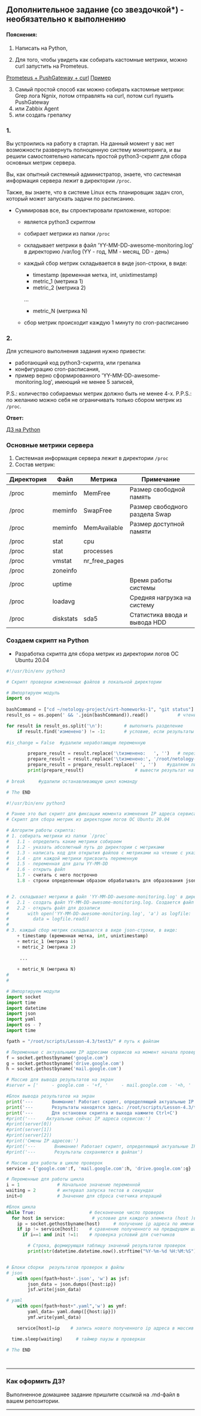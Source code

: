 ## Дополнительное задание (со звездочкой*) - необязательно к выполнению

#### Пояснения:
1. Написать на Python, 

2. Для того, чтобы увидеть как собирать кастомные метрики, можно curl запустить на Prometeus.

[Prometeus + PushGateway + curl](https://prometheus.io/docs/practices/pushing/) 
[Пример](https://github.com/prometheus/pushgateway#command-line)

3. Самый простой способ как можно собирать кастомные метрики: Grep лога Ngnix, потом отправлять на curl, потом curl пушить PushGateway
4. или Zabbix Agent
5. или создать грепалку

### 1.
Вы устроились на работу в стартап. На данный момент у вас нет возможности развернуть полноценную систему 
мониторинга, и вы решили самостоятельно написать простой python3-скрипт для сбора основных метрик сервера. 

Вы, как опытный системный администратор, знаете, что системная информация сервера лежит в директории `/proc`. 

Также, вы знаете, что в системе Linux есть  планировщик задач cron, который может запускать задачи по расписанию.

* Суммировав все, вы спроектировали приложение, которое:
  - является python3 скриптом
  - собирает метрики из папки `/proc`
  - складывает метрики в файл 'YY-MM-DD-awesome-monitoring.log' в директорию /var/log (YY - год, MM - месяц, DD - день)
  - каждый сбор метрик складывается в виде json-строки, в виде:
    + timestamp (временная метка, int, unixtimestamp)
    + metric_1 (метрика 1)
    + metric_2 (метрика 2)
  
     ...
     
    + metric_N (метрика N)
  
  - сбор метрик происходит каждую 1 минуту по cron-расписанию

### 2.
Для успешного выполнения задания нужно привести:
  - работающий код python3-скрипта, или грепалка
  - конфигурацию cron-расписания,
  - пример верно сформированного 'YY-MM-DD-awesome-monitoring.log', имеющий не менее 5 записей,

P.S.: количество собираемых метрик должно быть не менее 4-х.
P.P.S.: по желанию можно себя не ограничивать только сбором метрик из `/proc`.

**Ответ:**

[ДЗ на Python](https://github.com/zakharovnpa/01-devops-admin-homeworks/tree/main/04-script-02-py)

### Основные метрики сервера

1. Системная информация сервера лежит в директории `/proc`
2. Состав метрик:

|Директория|Файл|Метрика|Примечание|
|-|-|-|-|
|/proc|meminfo|MemFree|Размер свободной память|
|/proc|meminfo|SwapFree|Размер свободного раздела Swap|
|/proc|meminfo|MemAvailable|Размер доступной памяти|
|/proc|stat|cpu||
|/proc|stat|processes||
|/proc|vmstat|nr_free_pages||
|/proc|zoneinfo|||
|/proc|uptime||Время работы системы|
|/proc|loadavg||Средняя нагрузка на систему
|/proc|diskstats|sda5|Статистика ввода и вывода HDD


### Создаем скрипт на Python

* Разработка скрипта для сбора метрик из директории логов ОС Ubuntu 20.04
```py
#!/usr/bin/env python3

# Скрипт проверки измененных файлов в локальной директории

# Импортируем модуль
import os
    
bashCommand = ["cd ~/netology-project/virt-homeworks-1", "git status"]	# команды, выполняемые в целевой директории
result_os = os.popen(' && '.join(bashCommand)).read()			# чтение

for result in result_os.split('\n'):		# выполнить разделение
    if result.find('изменено') != -1:		# условие, если результаты вывода команд соответствуют знчению поиска
    
#is_change = False	#удалили неработающую переменную

        prepare_result = result.replace('\tизменено:   ', '')	# перезаписать с добавлением знаков
        prepare_result = result.replace('\tизменено:', '/root/netology-project/virt-homeworks-1/')  #внесли путь до директории
        prepare_result = prepare_result.replace(' ', '')	#удаляем лишние пробелы
        print(prepare_result)					# вывести результат на экран
	
# break		#удалили останавливающую цикл команду

# The END

```



```py
#!/usr/bin/env python3

# Ранее это был скрипт для фиксации момента изменения IP адреса сервиса. Из него будем делать
# Скрипт для сбора метрик из директории логов ОС Ubuntu 20.04

# Алгоритм работы скрипта:
# 1. собирать метрики из папки `/proc`
#	1.1 - определить какие метрики собираем
#	1.2 - указать абсолютный путь до директории с метриками
#	1.3 - написать код для открытия файлов с метриками на чтение с указанием пути
#	1.4 - для каждой метрики присвоить переменную
#	1.5 - переменная для даты YY-MM-DD
#	1.6 - открыть файл
	1.7 - считать с него построчно
	1.8 - строки определенным образом обрабатывать для образования json-строки


# 2. складывает метрики в файл 'YY-MM-DD-awesome-monitoring.log' в директорию /var/log (YY - год, MM - месяц, DD - день)
#	2.1 - создать файл YY-MM-DD-awesome-monitoring.log. Создается файл автоматически при `with open(name_file) as f:`
#  	2.2 - открыть файл для дозаписи 
#		with open('YY-MM-DD-awesome-monitoring.log', 'a') as logfile:
#		  data = logfile.read()
#
# 3. каждый сбор метрик складывается в виде json-строки, в виде:
    + timestamp (временная метка, int, unixtimestamp)
    + metric_1 (метрика 1)
    + metric_2 (метрика 2)
  
     ...
     
    + metric_N (метрика N)
# 
# 

# Импортируем модули
import socket 
import time
import datetime
import json
import yaml
import os - ?
import time

fpath = "/root/scripts/Lesson-4.3/test3/" # путь к файлам

# Переменные с актуальными IP адресами сервисов на момент начала проверки
f = socket.gethostbyname('google.com')
g = socket.gethostbyname('drive.google.com')
h = socket.gethostbyname('mail.google.com')

# Массив для вывода результатов на экран
#server = ['     - google.com - '+f, '     - mail.google.com - '+h, '     - drive.google.com - '+g]

#Блок вывода результатов на экран
print('---       Внимание! Работает скрипт, определяющий актуальные IP адреса сервисов')
print('---       Результаты находятся здесь: /root/scripts/Lesson-4.3/test3/')
print('---       Для остановки скрипта и выхода нажмите Ctrl+C')
#print('---    Актуальные сейчас IP адреса сервисов:')
#print(server[0])
#print(server[1])
#print(server[2])
#print('Смены IP адресов:')
#print('---       Внимание! Работает скрипт, определяющий актуальные IP адреса сервисов')
#print('---       Результаты сохраняются в файлах')

# Массив для работы в цикле проверок
service = {'google.com':f, 'mail.google.com':h, 'drive.google.com':g}

# Переменные для работы цикла
i = 1              # Начальное значение переменной
waiting = 2        # интервал запуска тестов в секундах
init=0             # Значение для сброса счетчика итераций

#Блок цикла
while True:                    # бесконечное число проверок 
  for host in service:          # условие для каждого элемента (host )в массиве (service) 
    ip = socket.gethostbyname(host)     # получение ip адреса по имени хоста
    if ip != service[host]:    # сравнение полученного на предыдущем шаге ip адреса с адресом на начало проверки 
      if i==1 and init !=1:    # проверка условий для счетчиков

        # Строка, формирующая таблицу значений результатов проверок
        print(str(datetime.datetime.now().strftime("%Y-%m-%d %H:%M:%S")) +' [ERROR] ' + str(host) +' IP mistmatch: '+service[host]+' '+ip)


# Блоки сборки  результатов проверок в файлы
# json
    with open(fpath+host+'.json', 'w') as jsf:
        json_data = json.dumps({host:ip})
        jsf.write(json_data)

# yaml
    with open(fpath+host+".yaml",'w') as ymf:
        yaml_data= yaml.dump([{host:ip}])
        ymf.write(yaml_data)

    service[host]=ip    # запись нового полученного ip адреса в массив

  time.sleep(waiting)     # таймер паузы в проверках

# The END




```

---

### Как оформить ДЗ?

Выполненное домашнее задание пришлите ссылкой на .md-файл в вашем репозитории.

---

